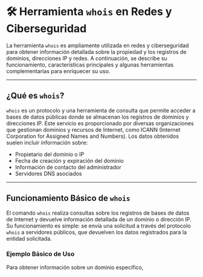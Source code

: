 # 🛠 Herramienta `whois` en Redes y Ciberseguridad

La herramienta `whois` es ampliamente utilizada en redes y ciberseguridad para obtener información detallada sobre la propiedad y los registros de dominios, direcciones IP y redes. A continuación, se describe su funcionamiento, características principales y algunas herramientas complementarias para enriquecer su uso.

---

## ¿Qué es `whois`?

`whois` es un protocolo y una herramienta de consulta que permite acceder a bases de datos públicas donde se almacenan los registros de dominios y direcciones IP. Este servicio es proporcionado por diversas organizaciones que gestionan dominios y recursos de Internet, como ICANN (Internet Corporation for Assigned Names and Numbers). Los datos obtenidos suelen incluir información sobre:

- Propietario del dominio o IP
- Fecha de creación y expiración del dominio
- Información de contacto del administrador
- Servidores DNS asociados

---

## Funcionamiento Básico de `whois`

El comando `whois` realiza consultas sobre los registros de bases de datos de Internet y devuelve información detallada de un dominio o dirección IP. Su funcionamiento es simple: se envía una solicitud a través del protocolo `whois` a servidores públicos, que devuelven los datos registrados para la entidad solicitada.

### Ejemplo Básico de Uso

Para obtener información sobre un dominio específico,
